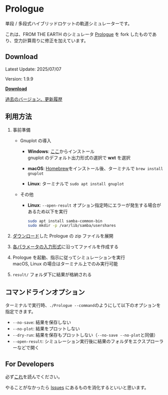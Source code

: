 # Prologue

単段 / 多段式ハイブリッドロケットの軌道シミュレーターです。

これは、FROM THE EARTH のシミュレータ [Prologue](https://github.com/FROM-THE-EARTH/Prologue) を fork したものであり、空力計算周りに修正を加えています。

## Download

Latest Update: 2025/07/07

Version: 1.9.9

[**Download**](https://github.com/kuma003/Prologue/releases/latest)

[過去のバージョン、更新履歴](https://github.com/kuma003/Prologue/releases)

## 利用方法

1. 事前準備

   - Gnuplot の導入

     - **Windows**: [ここ](https://sourceforge.net/projects/gnuplot/files/gnuplot/5.2.8/)からインストール<br>
       gnuplot のデフォルト出力形式の選択で **wxt** を選択

     - **macOS**: [Homebrew](https://brew.sh/index_ja)をインストール後、ターミナルで `brew install gnuplot`

     - **Linux**: ターミナルで `sudo apt install gnuplot`

   - その他
     - **Linux**: `--open-result` オプション指定時にエラーが発生する場合があるため以下を実行
       ```sh
       sudo apt install samba-common-bin
       sudo mkdir -p /var/lib/samba/usershares
       ```

2. [ダウンロード](https://github.com/FROM-THE-EARTH/Prologue/releases/latest)した Prologue の zip ファイルを展開

3. [各パラメータの入力形式](https://github.com/FROM-THE-EARTH/Prologue/blob/master/docs/INPUT.md)に沿ってファイルを作成する

4. Prologue を起動、指示に従ってシミュレーションを実行<br>
   macOS, Linux の場合はターミナル上でのみ実行可能

5. `result/` フォルダ下に結果が格納される

## コマンドラインオプション

ターミナルで実行時、`./Prologue --command`のようにして以下のオプションを指定できます。

- `--no-save`: 結果を保存しない
- `--no-plot`: 結果をプロットしない
- `--dry-run`: 結果を保存もプロットしない（`--no-save --no-plot`と同値）
- `--open-result`: シミュレーション実行後に結果のフォルダをエクスプローラーなどで開く

## For Developers

必ず[これ](https://github.com/FROM-THE-EARTH/Prologue/blob/master/docs/DEVELOPMENT.md)を読んでください。

やることがなかったら [Issues](https://github.com/FROM-THE-EARTH/Prologue/issues) にあるものを消化するといいと思います。
